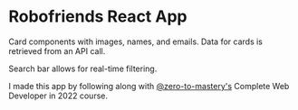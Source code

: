 # Robofriends React App

Card components with images, names, and emails. Data for cards is retrieved from an API call. 

Search bar allows for real-time filtering. 

I made this app by following along with [@zero-to-mastery's](https://zerotomastery.io/) Complete Web Developer in 2022 course.
